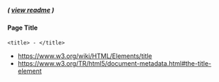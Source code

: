##### ( [view readme](https://github.com/students-at-thinkful/html_dom_element_tags/blob/master/README.md) )

#### Page Title
```
<title> - </title>
```

* https://www.w3.org/wiki/HTML/Elements/title
* https://www.w3.org/TR/html5/document-metadata.html#the-title-element
